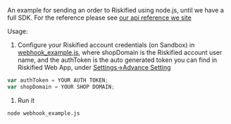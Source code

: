 An example for sending an order to Riskified using node.js, until we have a full SDK.
For the reference please see [our api reference we site](http://apiref.riskified.com/)

Usage:
1. Configure your Riskified account credentials (on Sandbox) in [webhook_example.js](webhook_example.js), where shopDomain is the Riskified account user name, and the authToken is the auto generated token you can find in Riskified Web App, under [Settings->Advance Setting](https://sandbox.riskified.com/#settings/advanced)
```js
var authToken = YOUR AUTH TOKEN;
var shopDomain = YOUR SHOP DOMAIN;
```
1. Run it
```sh
node webhook_example.js
```
